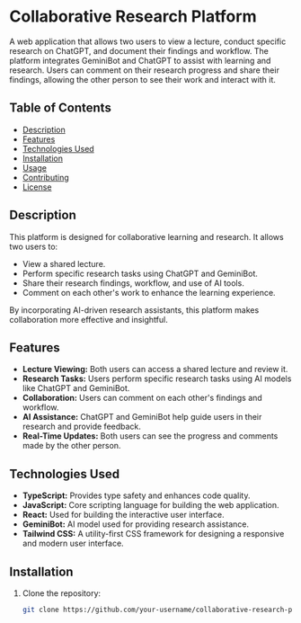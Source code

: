 # Collaborative Research Platform

A web application that allows two users to view a lecture, conduct specific research on ChatGPT, and document their findings and workflow. The platform integrates GeminiBot and ChatGPT to assist with learning and research. Users can comment on their research progress and share their findings, allowing the other person to see their work and interact with it.

## Table of Contents

- [Description](#description)
- [Features](#features)
- [Technologies Used](#technologies-used)
- [Installation](#installation)
- [Usage](#usage)
- [Contributing](#contributing)
- [License](#license)

## Description

This platform is designed for collaborative learning and research. It allows two users to:

- View a shared lecture.
- Perform specific research tasks using ChatGPT and GeminiBot.
- Share their research findings, workflow, and use of AI tools.
- Comment on each other's work to enhance the learning experience.

By incorporating AI-driven research assistants, this platform makes collaboration more effective and insightful.

## Features

- **Lecture Viewing:** Both users can access a shared lecture and review it.
- **Research Tasks:** Users perform specific research tasks using AI models like ChatGPT and GeminiBot.
- **Collaboration:** Users can comment on each other's findings and workflow.
- **AI Assistance:** ChatGPT and GeminiBot help guide users in their research and provide feedback.
- **Real-Time Updates:** Both users can see the progress and comments made by the other person.

## Technologies Used

- **TypeScript:** Provides type safety and enhances code quality.
- **JavaScript:** Core scripting language for building the web application.
- **React:** Used for building the interactive user interface.
- **GeminiBot:** AI model used for providing research assistance.
- **Tailwind CSS:** A utility-first CSS framework for designing a responsive and modern user interface.

## Installation

1. Clone the repository:

   ```bash
   git clone https://github.com/your-username/collaborative-research-platform.git
